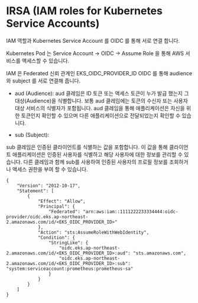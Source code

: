 # IRSA (IAM roles for Kubernetes Service Accounts)

IAM 역할과 Kubernetes Service Account 를 OIDC 를 통해 서로 연결 합니다.

Kubernetes Pod 는 Service Account -> OIDC -> Assume Role 을 통해 AWS 서비스를 액세스할 수 있습니다.

IAM 은 Federated 신뢰 관계인 EKS_OIDC_PROVIDER_ID OIDC 를 통해 audience 와 subject 를 서로 연결해 줍니다.

- aud (Audience):
aud 클레임은 ID 토큰 또는 액세스 토큰이 누가 발급 했는지 그 대상(Audience)을 식별합니다.
보통 aud 클레임에는 토큰의 수신자 또는 사용자 대상 서비스의 식별자가 포함됩니다.
aud 클레임을 통해 애플리케이션은 자신을 위한 토큰인지 확인할 수 있으며 다른 애플리케이션으로 전달되었는지 확인할 수 있습니다.

- sub (Subject):

sub 클레임은 인증된 클라이언트를 식별하는 값을 포함합니다.
이 값을 통해 클라이언트 애플리케이션은 인증된 사용자를 식별하고 해당 사용자에 대한 정보를 관리할 수 있습니다.
다른 클레임과 함께 sub를 사용하여 인증된 사용자의 프로필 정보를 조회하거나 액세스 권한을 부여 할 수 있습니다.

```
{
    "Version": "2012-10-17",
    "Statement": [
        {
            "Effect": "Allow",
            "Principal": {
                "Federated": "arn:aws:iam::1111222233334444:oidc-provider/oidc.eks.ap-northeast-2.amazonaws.com/id/<EKS_OIDC_PROVIDER_ID>"
            },
            "Action": "sts:AssumeRoleWithWebIdentity",
            "Condition": {
                "StringLike": {
                    "oidc.eks.ap-northeast-2.amazonaws.com/id/<EKS_OIDC_PROVIDER_ID>:aud": "sts.amazonaws.com",
                    "oidc.eks.ap-northeast-2.amazonaws.com/id/<EKS_OIDC_PROVIDER_ID>:sub": "system:serviceaccount:prometheus:prometheus-sa"
                }
            }
        }
    ]
}

```